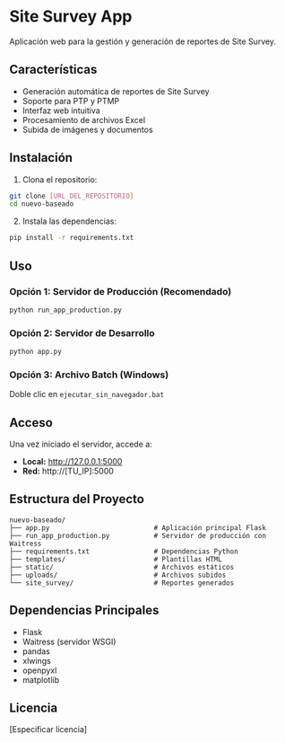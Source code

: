 # Site Survey App

Aplicación web para la gestión y generación de reportes de Site Survey.

## Características

- Generación automática de reportes de Site Survey
- Soporte para PTP y PTMP
- Interfaz web intuitiva
- Procesamiento de archivos Excel
- Subida de imágenes y documentos

## Instalación

1. Clona el repositorio:
```bash
git clone [URL_DEL_REPOSITORIO]
cd nuevo-baseado
```

2. Instala las dependencias:
```bash
pip install -r requirements.txt
```

## Uso

### Opción 1: Servidor de Producción (Recomendado)
```bash
python run_app_production.py
```

### Opción 2: Servidor de Desarrollo
```bash
python app.py
```

### Opción 3: Archivo Batch (Windows)
Doble clic en `ejecutar_sin_navegador.bat`

## Acceso

Una vez iniciado el servidor, accede a:
- **Local:** http://127.0.0.1:5000
- **Red:** http://[TU_IP]:5000

## Estructura del Proyecto

```
nuevo-baseado/
├── app.py                          # Aplicación principal Flask
├── run_app_production.py           # Servidor de producción con Waitress
├── requirements.txt                # Dependencias Python
├── templates/                      # Plantillas HTML
├── static/                         # Archivos estáticos
├── uploads/                        # Archivos subidos
└── site_survey/                    # Reportes generados
```

## Dependencias Principales

- Flask
- Waitress (servidor WSGI)
- pandas
- xlwings
- openpyxl
- matplotlib

## Licencia

[Especificar licencia] 